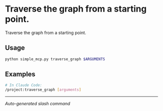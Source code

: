 # Traverse the graph from a starting point.

Traverse the graph from a starting point.

## Usage

```bash
python simple_mcp.py traverse_graph $ARGUMENTS
```

## Examples

```bash
# In Claude Code:
/project:traverse_graph [arguments]
```

---
*Auto-generated slash command*
